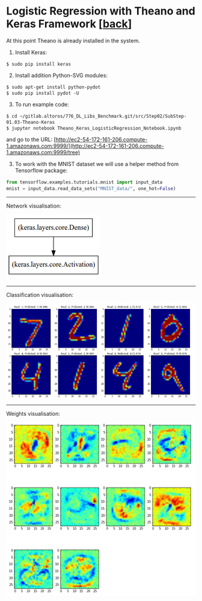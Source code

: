 Logistic Regression with Theano and Keras Framework [[back](index.md)]
==========================

At this point Theano is already installed in the system.

1. Install Keras:
```
$ sudo pip install keras
```

2. Install addition Python-SVG modules:
```
$ sudo apt-get install python-pydot
$ sudo pip install pydot -U
```

3. To run example code:
```
$ cd ~/gitlab.altoros/776_DL_Libs_Benchmark.git/src/Step02/SubStep-01.03-Theano-Keras
$ jupyter notebook Theano_Keras_LogisticRegression_Notebook.ipynb
```

and go to the URL: [http://ec2-54-172-161-206.compute-1.amazonaws.com:9999/](http://ec2-54-172-161-206.compute-1.amazonaws.com:9999/tree)


3. To work with the MNIST dataset we will use a helper method from Tensorflow package:

```python
from tensorflow.examples.tutorials.mnist import input_data
mnist = input_data.read_data_sets("MNIST_data/", one_hot=False)
```

--------
Network visualisation:

![Graph](img/Step02/Theano_Keras/Theano_Keras_NetFlow.png)

--------
Classification visualisation:

![Classification](img/Step02/Theano_Keras/Theano_Keras_ClassificationResults.png)

--------
Weights visualisation:

![Weights](img/Step02/Theano_Keras/Theano_Keras_Weight_Matrix.png)
